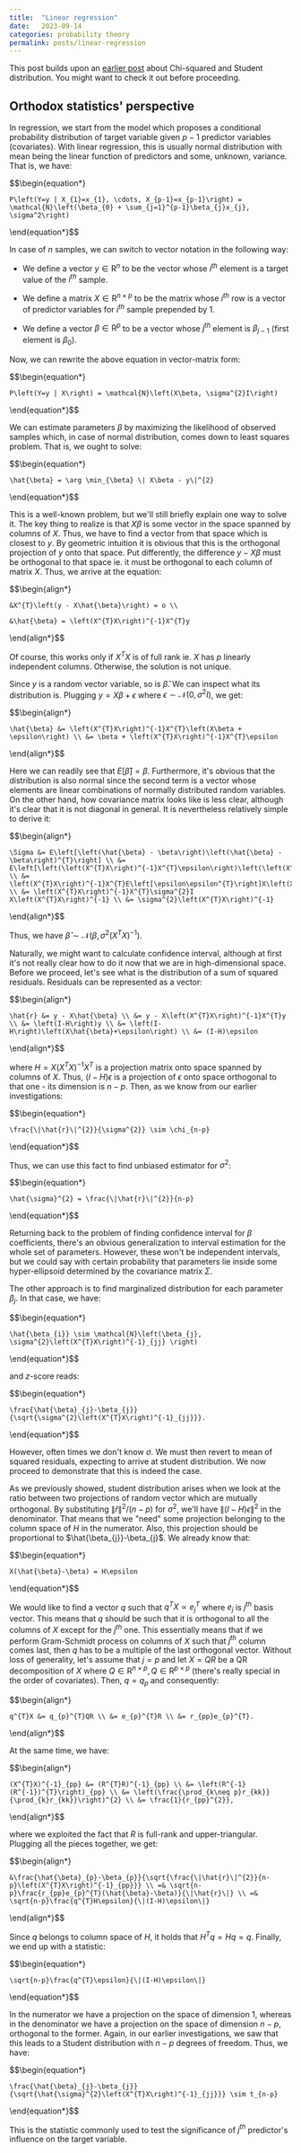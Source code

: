 ```yaml
---
title:  "Linear regression"
date:   2023-09-14
categories: probability theory
permalink: posts/linear-regression
---
```

This post builds upon an [earlier post](/posts/normal-dist-and-its-derivatives) about Chi-squared and Student distribution. You might want to check it out before proceeding.
## Orthodox statistics' perspective
In regression, we start from the model which proposes a conditional probability distribution of target variable given $p-1$ predictor variables (covariates). With linear regression, this is usually normal distribution with mean being the linear function of predictors and some, unknown, variance. That is, we have:

$$\begin{equation*}

    P\left(Y=y | X_{1}=x_{1}, \cdots, X_{p-1}=x_{p-1}\right) = \mathcal{N}\left(\beta_{0} + \sum_{j=1}^{p-1}\beta_{j}x_{j}, \sigma^2\right)

\end{equation*}$$

In case of $n$ samples, we can switch to vector notation in the following way:




- We define a vector $y \in \mathrm{R}^{n}$ to be the vector whose $i^{th}$ element is a target value of the $i^{th}$ sample.

- We define a matrix $X \in \mathrm{R}^{n\times p}$ to be the matrix whose $i^{th}$ row is a vector of predictor variables for $i^{th}$ sample prepended by 1.

- We define a vector $\beta \in \mathrm{R}^{p}$ to be a vector whose $j^{th}$ element is $\beta_{j-1}$ (first element is $\beta_{0}$).

Now, we can rewrite the above equation in vector-matrix form:

$$\begin{equation*}

    P\left(Y=y | X\right) = \mathcal{N}\left(X\beta, \sigma^{2}I\right)

\end{equation*}$$

We can estimate parameters $\beta$ by maximizing the likelihood of observed samples which, in case of normal distribution, comes down to least squares problem. That is, we ought to solve:

$$\begin{equation*}

    \hat{\beta} = \arg \min_{\beta} \| X\beta - y\|^{2} 

\end{equation*}$$

This is a well-known problem, but we'll still briefly explain one way to solve it. The key thing to realize is that $X\beta$ is some vector in the space spanned by columns of $X$. Thus, we have to find a vector from that space which is closest to $y$. By geometric intuition it is obvious that this is the orthogonal projection of $y$ onto that space. Put differently, the difference $y-X\beta$ must be orthogonal to that space ie. it must be orthogonal to each column of matrix $X$. Thus, we arrive at the equation:

$$\begin{align*}

    &X^{T}\left(y - X\hat{\beta}\right) = o \\

    &\hat{\beta} = \left(X^{T}X\right)^{-1}X^{T}y

\end{align*}$$

Of course, this works only if $X^{T}X$ is of full rank ie. $X$ has $p$ linearly independent columns. Otherwise, the solution is not unique.

Since $y$ is a random vector variable, so is $\hat{\beta}$. We can inspect what its distribution is. Plugging $y = X\beta + \epsilon$ where $\epsilon \sim \mathcal{N}(0,\sigma^{2}I)$, we get:

$$\begin{align*}

    \hat{\beta} &= \left(X^{T}X\right)^{-1}X^{T}\left(X\beta + \epsilon\right) \\ &= \beta + \left(X^{T}X\right)^{-1}X^{T}\epsilon

\end{align*}$$

Here we can readily see that $E\left[\hat{\beta}\right] = \beta$. Furthermore, it's obvious that the distribution is also normal since the second term is a vector whose elements are linear combinations of normally distributed random variables. On the other hand, how covariance matrix looks like is less clear, although it's clear that it is not diagonal in general. It is nevertheless relatively simple to derive it:

$$\begin{align*}

    \Sigma &= E\left[\left(\hat{\beta} - \beta\right)\left(\hat{\beta} - \beta\right)^{T}\right] \\ &= E\left[\left(\left(X^{T}X\right)^{-1}X^{T}\epsilon\right)\left(\left(X^{T}X\right)^{-1}X^{T}\epsilon\right)^{T}\right] \\ &= \left(X^{T}X\right)^{-1}X^{T}E\left[\epsilon\epsilon^{T}\right]X\left(X^{T}X\right)^{-1} \\ &= \left(X^{T}X\right)^{-1}X^{T}\sigma^{2}I X\left(X^{T}X\right)^{-1} \\ &= \sigma^{2}\left(X^{T}X\right)^{-1}

\end{align*}$$

Thus, we have $\hat{\beta} \sim \mathcal{N}\left(\beta, \sigma^{2}\left(X^{T}X\right)^{-1} \right)$.


Naturally, we might want to calculate confidence interval, although at first it's not really clear how to do it now that we are in high-dimensional space. Before we proceed, let's see what is the distribution of a sum of squared residuals. Residuals can be represented as a vector:

$$\begin{align*}

    \hat{r} &= y - X\hat{\beta} \\ &= y - X\left(X^{T}X\right)^{-1}X^{T}y \\ &= \left(I-H\right)y \\ &= \left(I-H\right)\left(X\hat{\beta}+\epsilon\right) \\ &= (I-H)\epsilon

\end{align*}$$

where $H = X\left(X^{T}X\right)^{-1}X^{T}$ is a projection matrix onto space spanned by columns of $X$. Thus, $(I-H)\epsilon$ is a projection of $\epsilon$ onto space orthogonal to that one - its dimension is $n-p$. Then, as we know from our earlier investigations:

$$\begin{equation*}

    \frac{\|\hat{r}\|^{2}}{\sigma^{2}} \sim \chi_{n-p}

\end{equation*}$$

Thus, we can use this fact to find unbiased estimator for $\sigma^{2}$:

$$\begin{equation*}

    \hat{\sigma}^{2} = \frac{\|\hat{r}\|^{2}}{n-p}

\end{equation*}$$

Returning back to the problem of finding confidence interval for $\beta$ coefficients, there's an obvious generalization to interval estimation for the whole set of parameters. However, these won't be independent intervals, but we could say with certain probability that parameters lie inside some hyper-ellipsoid determined by the covariance matrix $\Sigma$.

The other approach is to find marginalized distribution for each parameter $\beta_{j}$. In that case, we have:

$$\begin{equation*}

    \hat{\beta_{i}} \sim \mathcal{N}\left(\beta_{j}, \sigma^{2}\left(X^{T}X\right)^{-1}_{jj} \right)

\end{equation*}$$

and $z$-score reads:

$$\begin{equation*}

    \frac{\hat{\beta}_{j}-\beta_{j}}{\sqrt{\sigma^{2}\left(X^{T}X\right)^{-1}_{jj}}}.

\end{equation*}$$

However, often times we don't know $\sigma$. We must then revert to mean of squared residuals, expecting to arrive at student distribution. We now proceed to demonstrate that this is indeed the case.

As we previously showed, student distribution arises when we look at the ratio between two projections of random vector which are mutually orthogonal. By substituting $\|\hat{r}\|^{2}/(n-p)$  for $\sigma^{2}$, we'll have $\|(I-H)\epsilon\|^{2}$ in the denominator. That means that we "need" some projection belonging to the column space of $H$ in the numerator. Also, this projection should be proportional to $\hat{\beta_{j}}-\beta_{j}$. We already know that:

$$\begin{equation*}

    X(\hat{\beta}-\beta) = H\epsilon

\end{equation*}$$

We would like to find a vector $q$ such that $q^{T}X \propto e_{j}^{T}$ where $e_{j}$ is $j^{th}$ basis vector. This means that $q$ should be such that it is orthogonal to all the columns of $X$ except for the $j^{th}$ one. This essentially means that if we perform Gram-Schmidt process on columns of $X$ such that $j^{th}$ column comes last, then $q$ has to be a multiple of the last orthogonal vector. Without loss of generality, let's assume that $j=p$ and let $X=QR$ be a QR decomposition of $X$ where $Q\in\mathrm{R}^{n\times p}, Q\in\mathrm{R}^{p\times p}$ (there's really special in the order of covariates). Then, $q=q_{p}$ and consequently:

$$\begin{align*}

    q^{T}X &= q_{p}^{T}QR \\ &= e_{p}^{T}R \\ &= r_{pp}e_{p}^{T}.

\end{align*}$$

At the same time, we have:

$$\begin{align*}

    (X^{T}X)^{-1}_{pp} &= (R^{T}R)^{-1}_{pp} \\ &= \left(R^{-1}(R^{-1})^{T}\right)_{pp} \\ &= \left(\frac{\prod_{k\neq p}r_{kk}}{\prod_{k}r_{kk}}\right)^{2} \\ &= \frac{1}{r_{pp}^{2}},

\end{align*}$$

where we exploited the fact that $R$ is full-rank and upper-triangular. Plugging all the pieces together, we get:

$$\begin{align*}

    &\frac{\hat{\beta}_{p}-\beta_{p}}{\sqrt{\frac{\|\hat{r}\|^{2}}{n-p}\left(X^{T}X\right)^{-1}_{pp}}} \\ =& \sqrt{n-p}\frac{r_{pp}e_{p}^{T}(\hat{\beta}-\beta)}{\|\hat{r}\|} \\ =& \sqrt{n-p}\frac{q^{T}H\epsilon}{\|(I-H)\epsilon\|}

\end{align*}$$

Since $q$ belongs to column space of $H$, it holds that $H^{T}q = Hq = q$. Finally, we end up with a statistic:

$$\begin{equation*}

    \sqrt{n-p}\frac{q^{T}\epsilon}{\|(I-H)\epsilon\|}

\end{equation*}$$

In the numerator we have a projection on the space of dimension 1, whereas in the denominator we have a projection on the space of dimension $n-p$, orthogonal to the former. Again, in our earlier investigations, we saw that this leads to a Student distribution with $n-p$ degrees of freedom. Thus, we have:

$$\begin{equation*}

    \frac{\hat{\beta}_{j}-\beta_{j}}{\sqrt{\hat{\sigma}^{2}\left(X^{T}X\right)^{-1}_{jj}}} \sim t_{n-p}

\end{equation*}$$

This is the statistic commonly used to test the significance of $j^{th}$ predictor's influence on the target variable.
